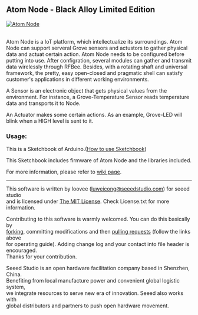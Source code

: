 Atom Node - Black Alloy Limited Edition
---------------------------------------------------------

[![Atom Node](http://www.seeedstudio.com/wiki/images/8/8a/Atom_Node.jpg)](http://www.seeedstudio.com/depot/atom-node-black-alloy-limited-edition-p-1494.html?cPath=6_7)


<br>
Atom Node is a IoT platform, which intellectualize its surroundings. Atom Node can support serveral Grove sensors and actustors to gather physical data and actuat certain action. Atom Node needs to be configured before putting into use. After configration, several modules can gather and transmit data wirelessly through RFBee. Besides, with a rotating shaft and universal framework, the pretty, easy open-closed and pragmatic shell can satisfy customer's applications in different working environments.
 
A Sensor is an electronic object that gets physical values from the environment. For instance, a Grove-Temperature Sensor reads temperature data and transports it to Node.
 
An Actuator makes some certain actions. As an example, Grove-LED will blink when a HIGH level is sent to it.

### Usage:

This is a Sketchbook of Arduino.([How to use Sketchbook](http://www.seeedstudio.com/wiki/How_To_Use_Sketchbook "How to use Sketchbook"))

This Sketchbook includes firmware of Atom Node and the libraries included.


For more information, please refer to [wiki page](http://www.seeedstudio.com/wiki/Atom_Node).

    
----

This software is written by loovee ([luweicong@seeedstudio.com](luweicong@seeedstudio.com)) for seeed studio<br>
and is licensed under [The MIT License](http://opensource.org/licenses/mit-license.php). Check License.txt for more information.<br>

Contributing to this software is warmly welcomed. You can do this basically by<br>
[forking](https://help.github.com/articles/fork-a-repo), committing modifications and then [pulling requests](https://help.github.com/articles/using-pull-requests) (follow the links above<br>
for operating guide). Adding change log and your contact into file header is encouraged.<br>
Thanks for your contribution.

Seeed Studio is an open hardware facilitation company based in Shenzhen, China. <br>
Benefiting from local manufacture power and convenient global logistic system, <br>
we integrate resources to serve new era of innovation. Seeed also works with <br>
global distributors and partners to push open hardware movement.<br>







